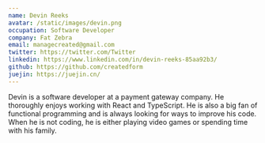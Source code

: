 ```yaml
---
name: Devin Reeks
avatar: /static/images/devin.png
occupation: Software Developer
company: Fat Zebra
email: managecreated@gmail.com
twitter: https://twitter.com/Twitter
linkedin: https://www.linkedin.com/in/devin-reeks-85aa92b3/
github: https://github.com/createdform
juejin: https://juejin.cn/
---
```


Devin is a software developer at a payment gateway company. He thoroughly enjoys working with React and TypeScript. He is also a big fan of functional programming and is always looking for ways to improve his code. When he is not coding, he is either playing video games or spending time with his family.
